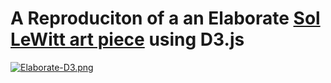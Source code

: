 # A Reproduciton of a an Elaborate [Sol LeWitt art piece](https://www.thecollector.com/who-is-sol-lewitt-more-than-a-minimalist/) using D3.js

[![Elaborate-D3.png](https://i.postimg.cc/GpNjDctP/Elaborate-D3.png)](https://postimg.cc/SX68FbWj)